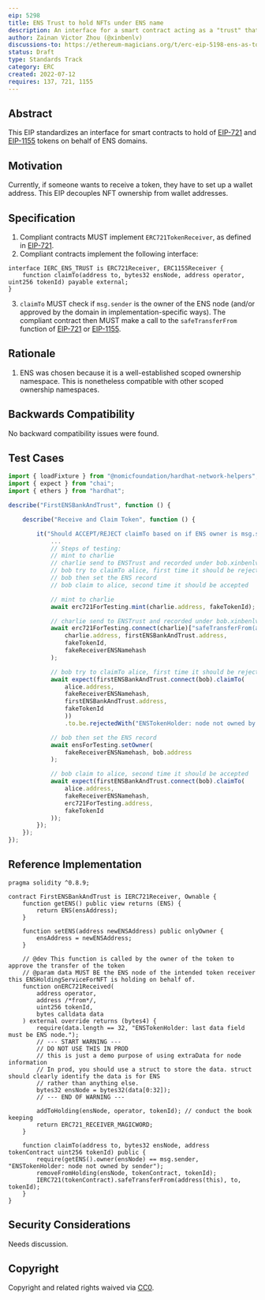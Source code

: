 ```yaml
---
eip: 5298
title: ENS Trust to hold NFTs under ENS name
description: An interface for a smart contract acting as a "trust" that holds tokens by ENS name.
author: Zainan Victor Zhou (@xinbenlv)
discussions-to: https://ethereum-magicians.org/t/erc-eip-5198-ens-as-token-holder/10374
status: Draft
type: Standards Track
category: ERC
created: 2022-07-12
requires: 137, 721, 1155
---
```


## Abstract

This EIP standardizes an interface for smart contracts to hold of [EIP-721](./eip-721.md) and [EIP-1155](./eip-1155.md) tokens on behalf of ENS domains.

## Motivation

Currently, if someone wants to receive a token, they have to set up a wallet address. This EIP decouples NFT ownership from wallet addresses.

## Specification

1. Compliant contracts MUST implement `ERC721TokenReceiver`, as defined in [EIP-721](./eip-721.md).
2. Compliant contracts implement the following interface:

```solidity
interface IERC_ENS_TRUST is ERC721Receiver, ERC1155Receiver {
    function claimTo(address to, bytes32 ensNode, address operator, uint256 tokenId) payable external;
}
```

3. `claimTo` MUST check if `msg.sender` is the owner of the ENS node (and/or approved by the domain in implementation-specific ways). The compliant contract then MUST make a call to the `safeTransferFrom` function of [EIP-721](./eip-712.md) or [EIP-1155](./eip-1155.md).

## Rationale

1. ENS was chosen because it is a well-established scoped ownership namespace. This is nonetheless compatible with other scoped ownership namespaces.

## Backwards Compatibility

No backward compatibility issues were found.

## Test Cases

```ts
import { loadFixture } from "@nomicfoundation/hardhat-network-helpers";
import { expect } from "chai";
import { ethers } from "hardhat";

describe("FirstENSBankAndTrust", function () {

    describe("Receive and Claim Token", function () {

        it("Should ACCEPT/REJECT claimTo based on if ENS owner is msg.sender", async function () {
            ...
            // Steps of testing:
            // mint to charlie
            // charlie send to ENSTrust and recorded under bob.xinbenlvethsf.eth
            // bob try to claimTo alice, first time it should be rejected
            // bob then set the ENS record
            // bob claim to alice, second time it should be accepted

            // mint to charlie
            await erc721ForTesting.mint(charlie.address, fakeTokenId);

            // charlie send to ENSTrust and recorded under bob.xinbenlvethsf.eth
            await erc721ForTesting.connect(charlie)["safeTransferFrom(address,address,uint256,bytes)"](
                charlie.address, firstENSBankAndTrust.address,
                fakeTokenId,
                fakeReceiverENSNamehash
            );

            // bob try to claimTo alice, first time it should be rejected
            await expect(firstENSBankAndTrust.connect(bob).claimTo(
                alice.address,
                fakeReceiverENSNamehash,
                firstENSBankAndTrust.address,
                fakeTokenId
                ))
                .to.be.rejectedWith("ENSTokenHolder: node not owned by sender");

            // bob then set the ENS record
            await ensForTesting.setOwner(
                fakeReceiverENSNamehash, bob.address
            );

            // bob claim to alice, second time it should be accepted
            await expect(firstENSBankAndTrust.connect(bob).claimTo(
                alice.address,
                fakeReceiverENSNamehash,
                erc721ForTesting.address,
                fakeTokenId
            ));
        });
    });
});
```

## Reference Implementation

```solidity
pragma solidity ^0.8.9;

contract FirstENSBankAndTrust is IERC721Receiver, Ownable {
    function getENS() public view returns (ENS) {
        return ENS(ensAddress);
    }

    function setENS(address newENSAddress) public onlyOwner {
        ensAddress = newENSAddress;
    }

    // @dev This function is called by the owner of the token to approve the transfer of the token
    // @param data MUST BE the ENS node of the intended token receiver this ENSHoldingServiceForNFT is holding on behalf of.
    function onERC721Received(
        address operator,
        address /*from*/,
        uint256 tokenId,
        bytes calldata data
    ) external override returns (bytes4) {
        require(data.length == 32, "ENSTokenHolder: last data field must be ENS node.");
        // --- START WARNING ---
        // DO NOT USE THIS IN PROD
        // this is just a demo purpose of using extraData for node information
        // In prod, you should use a struct to store the data. struct should clearly identify the data is for ENS
        // rather than anything else.
        bytes32 ensNode = bytes32(data[0:32]);
        // --- END OF WARNING ---

        addToHolding(ensNode, operator, tokenId); // conduct the book keeping
        return ERC721_RECEIVER_MAGICWORD;
    }

    function claimTo(address to, bytes32 ensNode, address tokenContract uint256 tokenId) public {
        require(getENS().owner(ensNode) == msg.sender, "ENSTokenHolder: node not owned by sender");
        removeFromHolding(ensNode, tokenContract, tokenId);
        IERC721(tokenContract).safeTransferFrom(address(this), to, tokenId);
    }
}
```

## Security Considerations

Needs discussion.

## Copyright

Copyright and related rights waived via [CC0](../LICENSE.md).
